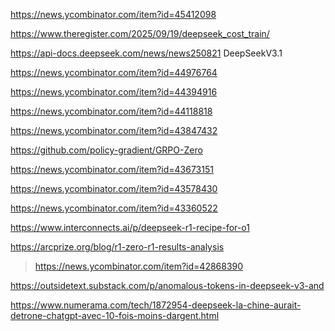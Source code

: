 https://news.ycombinator.com/item?id=45412098

https://www.theregister.com/2025/09/19/deepseek_cost_train/

https://api-docs.deepseek.com/news/news250821 DeepSeekV3.1

https://news.ycombinator.com/item?id=44976764

https://news.ycombinator.com/item?id=44394916

https://news.ycombinator.com/item?id=44118818

https://news.ycombinator.com/item?id=43847432

https://github.com/policy-gradient/GRPO-Zero

https://news.ycombinator.com/item?id=43673151

https://news.ycombinator.com/item?id=43578430

https://news.ycombinator.com/item?id=43360522

https://www.interconnects.ai/p/deepseek-r1-recipe-for-o1

https://arcprize.org/blog/r1-zero-r1-results-analysis
> https://news.ycombinator.com/item?id=42868390

https://outsidetext.substack.com/p/anomalous-tokens-in-deepseek-v3-and

https://www.numerama.com/tech/1872954-deepseek-la-chine-aurait-detrone-chatgpt-avec-10-fois-moins-dargent.html